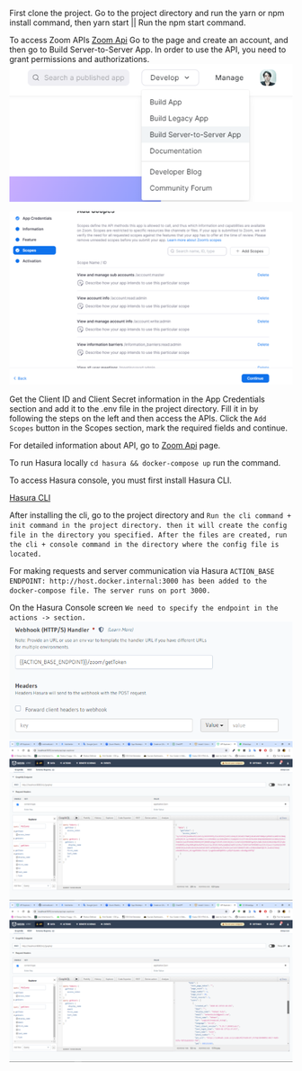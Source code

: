 First clone the project. Go to the project directory and run the yarn or npm install command, then yarn start || Run the npm start command.

To access Zoom APIs
[Zoom Api](https://marketplace.zoom.us/) Go to the page and create an account, and then go to Build Server-to-Server App.
In order to use the API, you need to grant permissions and authorizations.
<img src="./img/zoomlogin.png">

<img src="./img/zoom2.png">

Get the Client ID and Client Secret information in the App Credentials section and add it to the .env file in the project directory.
Fill it in by following the steps on the left and then access the APIs.
Click the ``Add Scopes`` button in the Scopes section, mark the required fields and continue.

For detailed information about API, go to [Zoom Api](https://marketplace.zoom.us/docs/api-reference/zoom-api) page.

To run Hasura locally 
``cd hasura && docker-compose up``
run the command.

To access Hasura console, you must first install Hasura CLI.

[Hasura CLI](https://hasura.io/docs/latest/hasura-cli/install-hasura-cli/)

After installing the cli, go to the project directory and
``Run the cli command + init command in the project directory. then it will create the config file in the directory you specified. After the files are created, run the cli + console command in the directory where the config file is located. ``

For making requests and server communication via Hasura
`` ACTION_BASE ENDPOINT: http://host.docker.internal:3000 has been added to the docker-compose file. The server runs on port 3000. ``

On the Hasura Console screen
``
We need to specify the endpoint in the actions -> section.
``
<img src="./img/img.png">
<img src="./img/token.png">
<img src="./img/users.png">
 